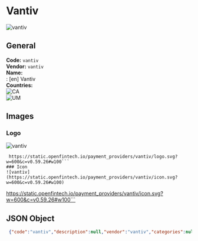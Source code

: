 # Vantiv 
![vantiv](https://static.openfintech.io/payment_providers/vantiv/logo.svg?w=600&c=v0.59.26#w100)  
## General 
**Code:** `vantiv`  
**Vendor:** `vantiv`  
**Name:**  
:	[en] Vantiv  
**Countries:**  
![CA](https://cdnjs.cloudflare.com/ajax/libs/flag-icon-css/3.3.0/flags/4x3/CA.svg#w24)  
![UM](https://cdnjs.cloudflare.com/ajax/libs/flag-icon-css/3.3.0/flags/4x3/UM.svg#w24)  
 
## Images 
### Logo 
![vantiv](https://static.openfintech.io/payment_providers/vantiv/logo.svg?w=600&c=v0.59.26#w100)  
```
 https://static.openfintech.io/payment_providers/vantiv/logo.svg?w=600&c=v0.59.26#w100```  
### Icon 
![vantiv](https://static.openfintech.io/payment_providers/vantiv/icon.svg?w=600&c=v0.59.26#w100)  
```
 https://static.openfintech.io/payment_providers/vantiv/icon.svg?w=600&c=v0.59.26#w100```  
## JSON Object 
```json
 {"code":"vantiv","description":null,"vendor":"vantiv","categories":null,"countries":["CA","UM"],"payment_method":null,"payout_method":null,"metadata":{"about_payments_code":"vantiv"},"name":{"en":"Vantiv"}}```  
